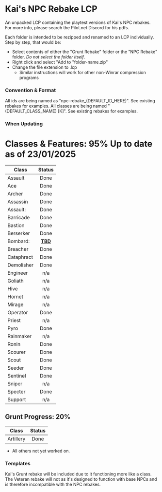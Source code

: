 # Kai's NPC Rebake LCP
An unpacked LCP containing the playtest versions of Kai's NPC rebakes. For more info, please search the Pilot.net Discord for his pdfs.

Each folder is intended to be rezipped and renamed to an LCP individually. Step by step, that would be:
- Select contents of either the "Grunt Rebake" folder or the "NPC Rebake" folder. *Do not select the folder itself*.
- Right click and select "Add to "folder-name.zip"
- Change the file extension to .lcp
  - Similar instructions will work for other non-Winrar compression programs
### Convention & Format
All ids are being named as "npc-rebake_(DEFAULT_ID_HERE)". See existing rebakes for examples.
All classes are being named "(DEFAULT_CLASS_NAME) [K]". See existing rebakes for examples.

### When Updating

# Classes & Features: 95% Up to date as of 23/01/2025

| Class | Status |
| ------ | :------: |
Assault | Done
Ace | Done
Archer | Done
Assassin | Done
Assault: | Done
Barricade | Done
Bastion | Done
Berserker | Done
Bombard: | <ins>**TBD**</ins>
Breacher | Done
Cataphract | Done
Demolisher | Done
Engineer | n/a
Goliath | n/a
Hive | n/a
Hornet | n/a
Mirage | n/a
Operator | Done
Priest | n/a
Pyro | Done
Rainmaker | n/a
Ronin | Done
Scourer | Done
Scout | Done
Seeder | Done
Sentinel | Done
Sniper | n/a
Specter | Done
Support | n/a
## Grunt Progress: 20%
| Class | Status |
| ------ | :------: |
Artillery | Done
- All others not yet worked on.
### Templates
Kai's Grunt rebake will be included due to it functioning more like a class. The Veteran rebake will not as it's designed to function with base NPCs and is therefore incompatible with the NPC rebakes.
